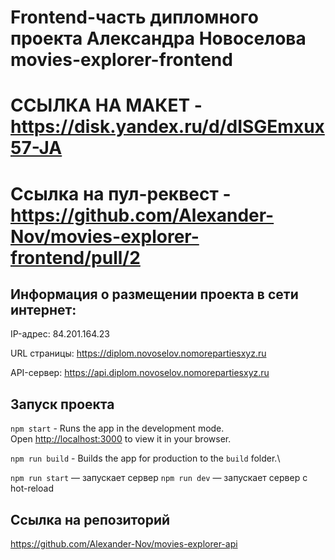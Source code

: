 # Frontend-часть дипломного проекта Александра Новоселова movies-explorer-frontend


# ССЫЛКА НА МАКЕТ - https://disk.yandex.ru/d/dISGEmxux57-JA

# Ссылка на пул-реквест - https://github.com/Alexander-Nov/movies-explorer-frontend/pull/2


## Информация о размещении проекта в сети интернет:
IP-адрес: 84.201.164.23

URL страницы: https://diplom.novoselov.nomorepartiesxyz.ru

API-сервер: https://api.diplom.novoselov.nomorepartiesxyz.ru



## Запуск проекта

`npm start` - Runs the app in the development mode.\
Open [http://localhost:3000](http://localhost:3000) to view it in your browser.

`npm run build` - Builds the app for production to the `build` folder.\

`npm run start` — запускает сервер
`npm run dev` — запускает сервер с hot-reload

## Ссылка на репозиторий
https://github.com/Alexander-Nov/movies-explorer-api
